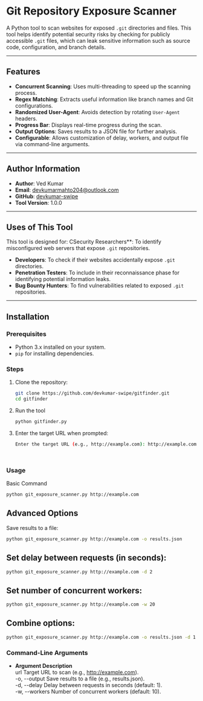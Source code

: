 # Git Repository Exposure Scanner

A Python tool to scan websites for exposed `.git` directories and files. This tool helps identify potential security risks by checking for publicly accessible `.git` files, which can leak sensitive information such as source code, configuration, and branch details.

---

## Features
- **Concurrent Scanning**: Uses multi-threading to speed up the scanning process.
- **Regex Matching**: Extracts useful information like branch names and Git configurations.
- **Randomized User-Agent**: Avoids detection by rotating `User-Agent` headers.
- **Progress Bar**: Displays real-time progress during the scan.
- **Output Options**: Saves results to a JSON file for further analysis.
- **Configurable**: Allows customization of delay, workers, and output file via command-line arguments.

---
## Author Information
- **Author**: Ved Kumar
- **Email**: devkumarmahto204@outlook.com
- **GitHub**: [devkumar-swipe](https://github.com/devkumar-swipe)
- **Tool Version**: 1.0.0

---

## Uses of This Tool
This tool is designed for:
CSecurity Researchers**: To identify misconfigured web servers that expose `.git` repositories.
- **Developers**: To check if their websites accidentally expose `.git` directories.
- **Penetration Testers**: To include in their reconnaissance phase for identifying potential information leaks.
- **Bug Bounty Hunters**: To find vulnerabilities related to exposed `.git` repositories.

---

## Installation

### Prerequisites
- Python 3.x installed on your system.
- `pip` for installing dependencies.

### Steps
1. Clone the repository:
   ```bash
   git clone https://github.com/devkumar-swipe/gitfinder.git
   cd gitfinder

2. Run the tool
   ```bash
   python gitfinder.py
   ```
3. Enter the target URL when prompted:
     ```bash
   Enter the target URL (e.g., http://example.com): http://example.com
   



### Usage
Basic Command
```bash
python git_exposure_scanner.py http://example.com
```

## Advanced Options
Save results to a file:
```bash
python git_exposure_scanner.py http://example.com -o results.json
```

## Set delay between requests (in seconds):
```bash
python git_exposure_scanner.py http://example.com -d 2

```
## Set number of concurrent workers:
```bash
python git_exposure_scanner.py http://example.com -w 20
```

## Combine options:
```bash
python git_exposure_scanner.py http://example.com -o results.json -d 1 -w 15
```

### Command-Line Arguments
- **Argument	Description**
<br>url	Target URL to scan (e.g., http://example.com).
<br>-o, --output	Save results to a file (e.g., results.json).
<br>-d, --delay	Delay between requests in seconds (default: 1).
<br>-w, --workers	Number of concurrent workers (default: 10).
